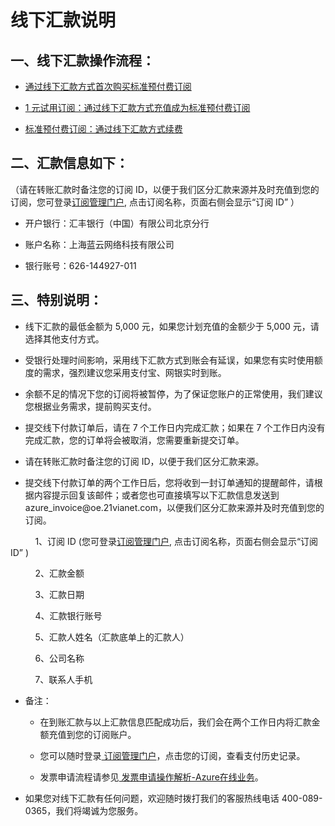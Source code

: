 <properties
	pageTitle="线下汇款说明 - Azure在线业务 | Azure"
    description="介绍线下汇款说明"
    services=""
    documentationCenter=""
    authors=""
    manager=""
    editor=""
    tags=""/>

<tags ms.service="multiple" ms.date="" wacn.date="11/17/2016" wacn.lang="cn"/>

# 线下汇款说明

## 一、线下汇款操作流程： ##

- [通过线下汇款方式首次购买标准预付费订阅](/pricing/billing/azure-wire-transfer-pia-new/)

- [1 元试用订阅：通过线下汇款方式充值成为标准预付费订阅](/pricing/billing/azure-wire-transfer-trial-upgrade-pia/)

- [标准预付费订阅：通过线下汇款方式续费 ](/pricing/billing/azure-wire-transfer-pia-recharge/) 

## 二、汇款信息如下： ##
（请在转账汇款时备注您的订阅 ID，以便于我们区分汇款来源并及时充值到您的订阅，您可登录[订阅管理门户](//account.windowsazure.cn/subscriptions), 点击订阅名称，页面右侧会显示“订阅 ID” ）

- 开户银行：汇丰银行（中国）有限公司北京分行

- 账户名称：上海蓝云网络科技有限公司

- 银行账号：626-144927-011

## 三、特别说明： ##

<ul><li>线下汇款的最低金额为 5,000 元，如果您计划充值的金额少于 5,000 元，请选择其他支付方式。</li></ul>

<ul><li>受银行处理时间影响，采用线下汇款方式到账会有延误，如果您有实时使用额度的需求，强烈建议您采用支付宝、网银实时到账。</li></ul>

<ul><li>余额不足的情况下您的订阅将被暂停，为了保证您账户的正常使用，我们建议您根据业务需求，提前购买支付。</li></ul>

<ul><li>提交线下付款订单后，请在 7 个工作日内完成汇款；如果在 7 个工作日内没有完成汇款，您的订单将会被取消，您需要重新提交订单。</li></ul>

<ul><li>请在转账汇款时备注您的订阅 ID，以便于我们区分汇款来源。</li></ul>

<ul><li>提交线下付款订单的两个工作日后，您将收到一封订单通知的提醒邮件，请根据内容提示回复该邮件；或者您也可直接填写以下汇款信息发送到 azure_invoice@oe.21vianet.com，以便我们区分汇款来源并及时充值到您的订阅。</li></ul>

&nbsp;&nbsp;&nbsp;&nbsp;&nbsp;&nbsp;&nbsp;&nbsp;&nbsp;&nbsp;1、订阅 ID (您可登录[订阅管理门户](//account.windowsazure.cn/subscriptions), 点击订阅名称，页面右侧会显示“订阅 ID” )

&nbsp;&nbsp;&nbsp;&nbsp;&nbsp;&nbsp;&nbsp;&nbsp;&nbsp;&nbsp;2、汇款金额

&nbsp;&nbsp;&nbsp;&nbsp;&nbsp;&nbsp;&nbsp;&nbsp;&nbsp;&nbsp;3、汇款日期

&nbsp;&nbsp;&nbsp;&nbsp;&nbsp;&nbsp;&nbsp;&nbsp;&nbsp;&nbsp;4、汇款银行账号

&nbsp;&nbsp;&nbsp;&nbsp;&nbsp;&nbsp;&nbsp;&nbsp;&nbsp;&nbsp;5、汇款人姓名（汇款底单上的汇款人）

&nbsp;&nbsp;&nbsp;&nbsp;&nbsp;&nbsp;&nbsp;&nbsp;&nbsp;&nbsp;6、公司名称

&nbsp;&nbsp;&nbsp;&nbsp;&nbsp;&nbsp;&nbsp;&nbsp;&nbsp;&nbsp;7、联系人手机

<ul><li>备注：</li>

<ul><li>在到账汇款与以上汇款信息匹配成功后，我们会在两个工作日内将汇款金额充值到您的订阅账户。</li></ul>

<ul><li>您可以随时登录<a href="//account.windowsazure.cn/subscriptions/"> 订阅管理门户</a>，点击您的订阅，查看支付历史记录。</li></ul>

<ul><li>发票申请流程请参见<a href="/pricing/billing/azure-fapiao-process/"> 发票申请操作解析-Azure在线业务</a>。</li></ul>
</ul>

<ul><li>如果您对线下汇款有任何问题，欢迎随时拨打我们的客服热线电话 400-089-0365，我们将竭诚为您服务。</li></ul>
